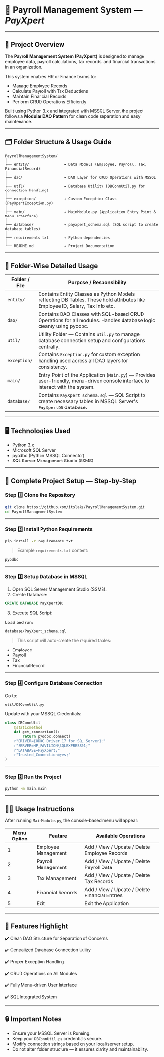 # 💼 Payroll Management System — *PayXpert*



---

## 🌟 Project Overview

The **Payroll Management System (PayXpert)** is designed to manage employee data, payroll calculations, tax records, and financial transactions in an organization.

This system enables HR or Finance teams to:

- Manage Employee Records
- Calculate Payroll with Tax Deductions
- Maintain Financial Records
- Perform CRUD Operations Efficiently

Built using Python 3.x and integrated with MSSQL Server, the project follows a **Modular DAO Pattern** for clean code separation and easy maintenance.

---

## 🗂️ Folder Structure & Usage Guide

```
PayrollManagementSystem/
│
├── entity/                → Data Models (Employee, Payroll, Tax, FinancialRecord)
│
├── dao/                   → DAO Layer for CRUD Operations with MSSQL
│
├── util/                  → Database Utility (DBConnUtil.py for connection handling)
│
├── exception/             → Custom Exception Class (PayXpertException.py)
│
├── main/                  → MainModule.py (Application Entry Point & Menu Interface)
│
├── database/              → payxpert_schema.sql (SQL script to create database tables)
│
├── requirements.txt       → Python dependencies
│
└── README.md              → Project Documentation
```

---

## 📌 Folder-Wise Detailed Usage

| Folder / File  | Purpose / Responsibility                                                                                                           |
| -------------- | ---------------------------------------------------------------------------------------------------------------------------------- |
| `entity/`    | Contains Entity Classes as Python Models reflecting DB Tables. These hold attributes like Employee ID, Salary, Tax Info etc.       |
| `dao/`       | Contains DAO Classes with SQL-based CRUD Operations for all modules. Handles database logic cleanly using pyodbc.                  |
| `util/`      | Utility Folder — Contains `util.py` to manage database connection setup and configurations centrally.                           |
| `exception/` | Contains `Exception.py` for custom exception handling used across all DAO layers for consistency.                                |
| `main/`      | Entry Point of the Application (`Main.py`) — Provides user-friendly, menu-driven console interface to interact with the system. |
| `database/`  | Contains `PayXpert_schema.sql` — SQL Script to create necessary tables in MSSQL Server's `PayXpertDB` database.               |

---

## 🖥️ Technologies Used

- Python 3.x
- Microsoft SQL Server
- pyodbc (Python MSSQL Connector)
- SQL Server Management Studio (SSMS)

---

## 🔧 Complete Project Setup — Step-by-Step

### Step 1️⃣ Clone the Repository

```bash
git clone https://github.com/itslaks/PayrollManagementSystem.git
cd PayrollManagementSystem
```

---

### Step 2️⃣ Install Python Requirements

```bash
pip install -r requirements.txt
```

> Example `requirements.txt` content:

```
pyodbc
```

---

### Step 3️⃣ Setup Database in MSSQL

1. Open SQL Server Management Studio (SSMS).
2. Create Database:

```sql
CREATE DATABASE PayXpertDB;
```

3. Execute SQL Script:

Load and run:

```
database/PayXpert_schema.sql
```

> This script will auto-create the required tables:

- Employee
- Payroll
- Tax
- FinancialRecord

---

### Step 4️⃣ Configure Database Connection

Go to:

```
util/DBConnUtil.py
```

Update with your MSSQL Credentials:

```python
class DBConnUtil:
    @staticmethod
    def get_connection():
        return pyodbc.connect(
    r"DRIVER={ODBC Driver 17 for SQL Server};"
    r"SERVER=HP_PAVILION\SQLEXPRESS01;" 
    r"DATABASE=PayXpert;"  
    r"Trusted_Connection=yes;"
)

```

---

### Step 5️⃣ Run the Project

```bash
python -m main.main
```

---

## 🧑‍💻 Usage Instructions

After running `MainModule.py`, the console-based menu will appear:

| Menu Option | Feature             | Available Operations                           |
| ----------- | ------------------- | ---------------------------------------------- |
| 1           | Employee Management | Add / View / Update / Delete Employee Records  |
| 2           | Payroll Management  | Add / View / Update / Delete Payroll Data      |
| 3           | Tax Management      | Add / View / Update / Delete Tax Records       |
| 4           | Financial Records   | Add / View / Update / Delete Financial Entries |
| 5           | Exit                | Exit the Application                           |

---

## 🚀 Features Highlight

✔️ Clean DAO Structure for Separation of Concerns

✔️ Centralized Database Connection Utility

✔️ Proper Exception Handling

✔️ CRUD Operations on All Modules

✔️ Fully Menu-driven User Interface

✔️ SQL Integrated System

---

## 🔒 Important Notes

- Ensure your MSSQL Server is Running.
- Keep your `DBConnUtil.py` credentials secure.
- Modify connection strings based on your local/server setup.
- Do not alter folder structure — it ensures clarity and maintainability.

